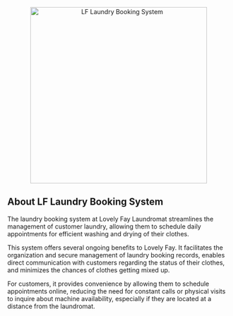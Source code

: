 <p align="center"><a target="_blank"><img src="C:\Users\jaywa\OneDrive\Pictures\Saved Pictures\lf.jpeg" width="400" alt="LF Laundry Booking System"></a></p>


## About LF Laundry Booking System 

The laundry booking system at Lovely Fay Laundromat streamlines the management of customer laundry, allowing them to schedule daily appointments for efficient washing and drying of their clothes.

This system offers several ongoing benefits to Lovely Fay. It facilitates the organization and secure management of laundry booking records, enables direct communication with customers regarding the status of their clothes, and minimizes the chances of clothes getting mixed up.

For customers, it provides convenience by allowing them to schedule appointments online, reducing the need for constant calls or physical visits to inquire about machine availability, especially if they are located at a distance from the laundromat.



